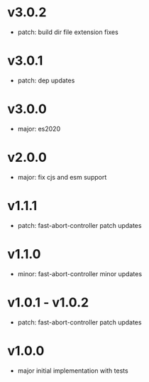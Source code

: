 # v3.0.2

- patch: build dir file extension fixes

# v3.0.1

- patch: dep updates

# v3.0.0

- major: es2020

# v2.0.0

- major: fix cjs and esm support

# v1.1.1

- patch: fast-abort-controller patch updates

# v1.1.0

- minor: fast-abort-controller minor updates

# v1.0.1 - v1.0.2

- patch: fast-abort-controller patch updates

# v1.0.0

- major initial implementation with tests

